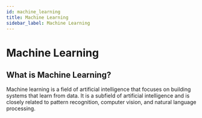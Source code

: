 ```yaml
---
id: machine_learning
title: Machine Learning
sidebar_label: Machine Learning
---
```


# Machine Learning

## What is Machine Learning?

Machine learning is a field of artificial intelligence that focuses on building systems that learn from data. It is a subfield of artificial intelligence and is closely related to pattern recognition, computer vision, and natural language processing.